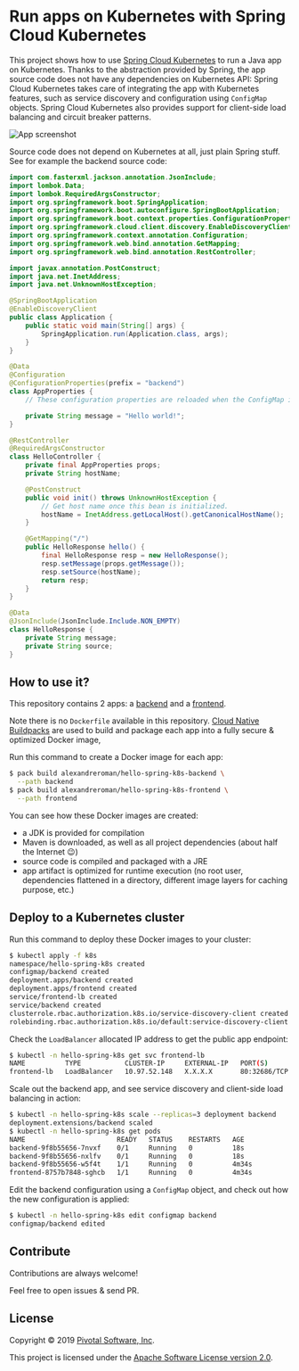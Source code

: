 # Run apps on Kubernetes with Spring Cloud Kubernetes

This project shows how to use
[Spring Cloud Kubernetes](https://spring.io/projects/spring-cloud-kubernetes)
to run a Java app on Kubernetes. Thanks to the abstraction provided by Spring,
the app source code does not have any dependencies on Kubernetes API:
Spring Cloud Kubernetes takes care of integrating the app with Kubernetes features,
such as service discovery and configuration using `ConfigMap` objects.
Spring Cloud Kubernetes also provides support for client-side load balancing
and circuit breaker patterns.

<img src="https://i.imgur.com/ONL4XgA.png" alt="App screenshot"/>

Source code does not depend on Kubernetes at all, just plain
Spring stuff. See for example the backend source code:
```java
import com.fasterxml.jackson.annotation.JsonInclude;
import lombok.Data;
import lombok.RequiredArgsConstructor;
import org.springframework.boot.SpringApplication;
import org.springframework.boot.autoconfigure.SpringBootApplication;
import org.springframework.boot.context.properties.ConfigurationProperties;
import org.springframework.cloud.client.discovery.EnableDiscoveryClient;
import org.springframework.context.annotation.Configuration;
import org.springframework.web.bind.annotation.GetMapping;
import org.springframework.web.bind.annotation.RestController;

import javax.annotation.PostConstruct;
import java.net.InetAddress;
import java.net.UnknownHostException;

@SpringBootApplication
@EnableDiscoveryClient
public class Application {
    public static void main(String[] args) {
        SpringApplication.run(Application.class, args);
    }
}

@Data
@Configuration
@ConfigurationProperties(prefix = "backend")
class AppProperties {
    // These configuration properties are reloaded when the ConfigMap is updated.

    private String message = "Hello world!";
}

@RestController
@RequiredArgsConstructor
class HelloController {
    private final AppProperties props;
    private String hostName;

    @PostConstruct
    public void init() throws UnknownHostException {
        // Get host name once this bean is initialized.
        hostName = InetAddress.getLocalHost().getCanonicalHostName();
    }

    @GetMapping("/")
    public HelloResponse hello() {
        final HelloResponse resp = new HelloResponse();
        resp.setMessage(props.getMessage());
        resp.setSource(hostName);
        return resp;
    }
}

@Data
@JsonInclude(JsonInclude.Include.NON_EMPTY)
class HelloResponse {
    private String message;
    private String source;
}
```

## How to use it?

This repository contains 2 apps: a [backend](backend) and a [frontend](frontend).

Note there is no `Dockerfile` available in this repository.
[Cloud Native Buildpacks](https://buildpacks.io) are used to
build and package each app into a fully secure & optimized
Docker image,

Run this command to create a Docker image for each app:
```bash
$ pack build alexandreroman/hello-spring-k8s-backend \
  --path backend
$ pack build alexandreroman/hello-spring-k8s-frontend \
  --path frontend
```

You can see how these Docker images are created:
 - a JDK is provided for compilation
 - Maven is downloaded, as well as all project dependencies
   (about half the Internet 😉)
 - source code is compiled and packaged with a JRE
 - app artifact is optimized for runtime execution
   (no root user, dependencies flattened in a directory,
   different image layers for caching purpose, etc.)

## Deploy to a Kubernetes cluster

Run this command to deploy these Docker images to your cluster:
```bash
$ kubectl apply -f k8s
namespace/hello-spring-k8s created
configmap/backend created
deployment.apps/backend created
deployment.apps/frontend created
service/frontend-lb created
service/backend created
clusterrole.rbac.authorization.k8s.io/service-discovery-client created
rolebinding.rbac.authorization.k8s.io/default:service-discovery-client created
```

Check the `LoadBalancer` allocated IP address to get the public app endpoint:
```bash
$ kubectl -n hello-spring-k8s get svc frontend-lb
NAME          TYPE           CLUSTER-IP     EXTERNAL-IP   PORT(S)        AGE
frontend-lb   LoadBalancer   10.97.52.148   X.X.X.X       80:32686/TCP   110s
```

Scale out the backend app, and see service discovery and client-side load balancing
in action:
```bash
$ kubectl -n hello-spring-k8s scale --replicas=3 deployment backend
deployment.extensions/backend scaled
$ kubectl -n hello-spring-k8s get pods
NAME                       READY   STATUS    RESTARTS   AGE
backend-9f8b55656-7nvxf    0/1     Running   0          18s
backend-9f8b55656-nxlfv    0/1     Running   0          18s
backend-9f8b55656-w5f4t    1/1     Running   0          4m34s
frontend-8757b7848-sghcb   1/1     Running   0          4m34s
```

Edit the backend configuration using a `ConfigMap` object, and
check out how the new configuration is applied:
```bash
$ kubectl -n hello-spring-k8s edit configmap backend
configmap/backend edited
```

## Contribute

Contributions are always welcome!

Feel free to open issues & send PR.

## License

Copyright &copy; 2019 [Pivotal Software, Inc](https://pivotal.io).

This project is licensed under the [Apache Software License version 2.0](https://www.apache.org/licenses/LICENSE-2.0).
